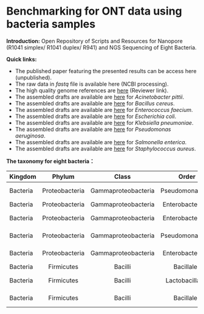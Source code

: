 # Benchmarking for ONT data using bacteria samples


**Introduction:** Open Repository of Scripts and Resources for Nanopore (R1041 simplex/ R1041 duplex/ R941) and NGS Sequencing of Eight Bacteria.

**Quick links:**

- The published paper featuring the presented results can be access here (unpublished).
- The raw data in *fastq* file is available here (NCBI processing).
- The high quality genome references are [here](https://dataview.ncbi.nlm.nih.gov/object/PRJNA980403?reviewer=nm3jupm7mho19rrbhoborf8ec2) (Reviewer link).
- The assembled drafts are available are [here](https://figshare.com/s/32dd2eb0f16e31a1dd2f) for *Acinetobacter  pittii*.
- The assembled drafts are available are [here](https://figshare.com/s/804637fed3ad7f6d5a9c) for *Bacillus  cereus*.
- The assembled drafts are available are [here](https://figshare.com/s/f0c05b7de5340f7d61a3) for *Enterococcus  faecium*.
- The assembled drafts are available are [here](https://figshare.com/s/db4681817ea86477c67a) for *Escherichia  coli*.
- The assembled drafts are available are [here](https://figshare.com/s/168c1217d8c9c6c61ed0) for *Klebsiella pneumoniae*.
- The assembled drafts are available are [here](https://figshare.com/s/14e6f7004443ce8e5bf8) for *Pseudomonas  aeruginosa*.
- The assembled drafts are available are  [here](https://figshare.com/s/6a99c108b21fd0c74d3c) for *Salmonella  enterica*.
- The assembled drafts are available are [here](https://figshare.com/s/85a579eaa45fb4ddf20e) for *Staphylococcus  aureus*.



**The taxonomy for eight bacteria：**

| Kingdom   |     Phylum     |        Class        |      Order       |       Family       |     Genes      |         Species          |
| -------- | :------------: | :-----------------: | :--------------: | :----------------: | :------------: | :----------------------: |
| Bacteria | Proteobacteria | Gammaproteobacteria | Pseudomonadales  |   Moraxellaceae    | Acinetobacter  |  *Acinetobacter pittii*  |
| Bacteria | Proteobacteria | Gammaproteobacteria | Enterobacterales | Enterobacteriaceae |  Escherichia   |    *Escherichia coli*    |
| Bacteria | Proteobacteria | Gammaproteobacteria | Enterobacterales | Enterobacteriaceae |   Klebsiella   | *Klebsiella pneumoniae*  |
| Bacteria | Proteobacteria | Gammaproteobacteria | Pseudomonadales  |  Pseudomonadaceae  |  Pseudomonas   | *Pseudomonas aeruginosa* |
| Bacteria | Proteobacteria | Gammaproteobacteria | Enterobacterales | Enterobacteriaceae |   Salmonella   |  *Salmonella enterica*   |
| Bacteria |   Firmicutes   |       Bacilli       |    Bacillales    |    Bacillaceae     |    Bacillus    |    *Bacillus  cereus*    |
| Bacteria |   Firmicutes   |       Bacilli       | Lactobacillales  |  Enterococcaceae   |  Enterococcus  |  *Enterococcus faecium*  |
| Bacteria |   Firmicutes   |       Bacilli       |    Bacillales    | Staphylococcaceae  | Staphylococcus | *Staphylococcus aureus*  |



